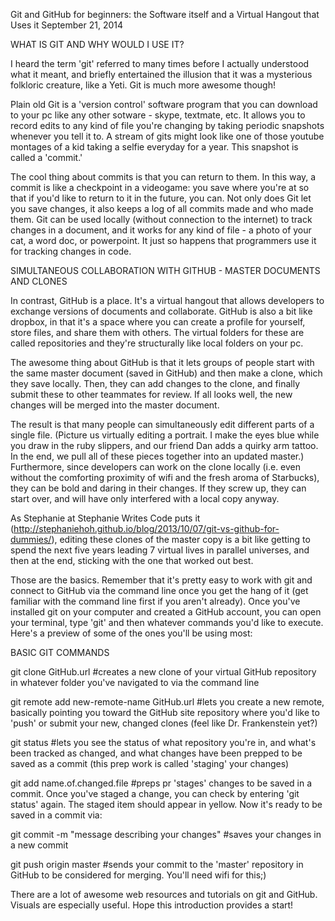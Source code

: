 <!-- This template is in markdown, not html, so
  it will not render beautifully when you copy and
  paste it into your github.io site, but it will at
  least be published. Next week you'll be creating a
  blog template using HTML and CSS and you'll be able
  to copy and paste the blog posts from week 1 in there
  to make them pretty next week.

  For now, please replace the title, subtitle (if desired),
  and date with the text you would like. Markdown is pretty
  simple, so you can just feel free to type. =) -->


Git and GitHub for beginners: the Software itself and a Virtual Hangout that Uses it 
September 21, 2014

WHAT IS GIT AND WHY WOULD I USE IT?

I heard the term 'git' referred to many times before I actually understood what it meant, and briefly entertained the illusion that it was a mysterious folkloric creature, like a Yeti. Git is much more awesome though!

Plain old Git is a 'version control' software program that you can download to your pc like any other sotware - skype, textmate, etc. It allows you to record edits to any kind of file you're changing by taking periodic snapshots whenever you tell it to. A stream of gits might look like one of those youtube montages of a kid taking a selfie everyday for a year. This snapshot is called a 'commit.' 

The cool thing about commits is that you can return to them. In this way, a commit is like a checkpoint in a videogame: you save where you're at so that if you'd like to return to it in the future, you can. Not only does Git let you save changes, it also keeps a log of all commits made and who made them. Git can be used locally (without connection to the internet) to track changes in a document, and it works for any kind of file - a photo of your cat, a word doc, or powerpoint. It just so happens that programmers use it for tracking changes in code.

SIMULTANEOUS COLLABORATION WITH GITHUB - MASTER DOCUMENTS AND CLONES

In contrast, GitHub is a place.  It's a virtual hangout that allows developers to exchange versions of documents and collaborate. GitHub is also a bit like dropbox, in that it's a space where you can create a profile for yourself, store files, and share them with others. The virtual folders for these are called repositories and they're structurally like local folders on your pc.

The awesome thing about GitHub is that it lets groups of people start with the same master document (saved in GitHub) and then make a clone, which they save locally. Then, they can add changes to the clone, and finally submit these to other teammates for review. If all looks well, the new changes will be merged into the master document. 

The result is that many people can simultaneously edit different parts of a single file. (Picture us virtually editing a portrait. I make the eyes blue while you draw in the ruby slippers, and our friend Dan adds a quirky arm tattoo. In the end, we pull all of these pieces together into an updated master.) Furthermore, since developers can work on the clone locally (i.e. even without the comforting proximity of wifi and the fresh aroma of Starbucks), they can be bold and daring in their changes. If they screw up, they can start over, and will have only interfered with a local copy anyway. 

As Stephanie at Stephanie Writes Code puts it (http://stephaniehoh.github.io/blog/2013/10/07/git-vs-github-for-dummies/), editing these clones of the master copy is a bit like getting to spend the next five years leading 7 virtual lives in parallel universes, and then at the end, sticking with the one that worked out best.

Those are the basics. Remember that it's pretty easy to work with git and connect to GitHub via the command line once you get the hang of it (get familiar with the command line first if you aren't already). Once you've installed git on your computer and created a GitHub account, you can open your terminal, type 'git' and then whatever commands you'd like to execute. Here's a preview of some of the ones you'll be using most: 

BASIC GIT COMMANDS

git clone GitHub.url #creates a new clone of your virtual GitHub repository in whatever folder you've navigated to via the command line

git remote add new-remote-name GitHub.url   #lets you create a new remote, basically pointing you toward the GitHub site repository where you'd like to 'push' or submit your new, changed clones (feel like Dr. Frankenstein yet?)

git status #lets you see the status of what repository you're in, and what's been tracked as changed, and what changes have been prepped to be saved as a commit (this prep work is called 'staging' your changes)

git add name.of.changed.file #preps pr 'stages' changes to be saved in a commit. Once you've staged a change, you can check by entering 'git status' again. The staged item should appear in yellow. Now it's ready to be saved in a commit via: 

git commit -m "message describing your changes" #saves your changes in a new commit

git push origin master #sends your commit to the 'master' repository in GitHub to be considered for merging. You'll need wifi for this;)

There are a lot of awesome web resources and tutorials on git and GitHub. Visuals are especially useful. Hope this introduction provides a start!







